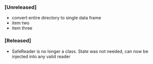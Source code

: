 ### [Unreleased]
- convert entire directory to single data frame
- item two
- item three

### [Released]
- SafeReader is no longer a class. State was not needed, can now be injected into any valid reader